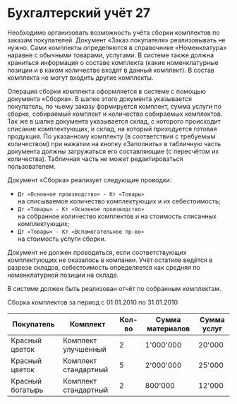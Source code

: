# Бухгалтерский учёт 27

Необходимо организовать возможность учёта сборки комплектов по заказам покупателей. Документ «Заказ покупателя» реализовывать не нужно. Сами комплекты определяются в справочнике «Номенклатура» наравне с обычными товарами, услугами. В системе также должна храниться информация о составе комплекта (какие номенклатурные позиции и в каком количестве входят в данный комплект). В состав комплекта не могут входить другие комплекты.

Операция сборки комплекта оформляется в системе с помощью документа «Сборка». В шапке этого документа указывается покупатель, по чьему заказу формируется комплект, сумма услуги по сборке, собираемый комплект и количество собираемых комплектов. Так же в шапке документа указывается склад, с которого происходит списание комплектующих, и склад, на который приходуется готовая продукция. По указанному комплекту (в соответствии с требуемым количеством) при нажатии на кнопку «Заполнить» в табличную часть документа должны загружаться его составляющие (с пересчётом их количества). Табличная часть не может редактироваться пользователем.

Документ «Сборка» реализует следующие проводки:
- `Дт «Основное производство» - Кт «Товары»`  
на списываемое количество комплектующих и их себестоимость;
- `Дт «Товары» - Кт «Основное производство»`  
на собранное количество комплектов и на стоимость списанных комплектующих;
- `Дт «Товары» - Кт «Вспомогательное пр-во»`  
на стоимость услуги сборки.

Документ не должен проводиться, если соответствующих комплектующих не оказалось в компании. Учёт остатков ведётся в разрезе складов, себестоимость определяется как средняя по номенклатурной позиции на складе.

В системе должен быть реализован отчёт по собранным комплектам.

Сборка комплектов за период с 01.01.2010 по 31.01.2010

Покупатель | Комплект | Кол-во | Сумма материалов | Сумма услуг
---------- | -------- | ------ | ---------------- | -----------
Красный цветок | Комплект улучшенный  | 2 | 1'000'000 | 20'000
Красный цветок | Комплект стандартный | 5 | 2'000'000 | 25'000
Красный богатырь | Комплект стандартный | 2 | 800'000 | 12'000
